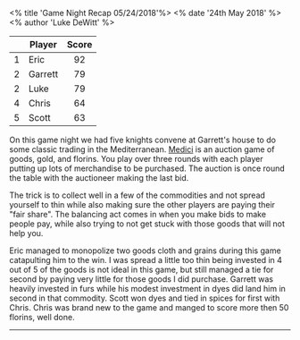 <% title 'Game Night Recap 05/24/2018'%>
<% date '24th May 2018' %>
<% author 'Luke DeWitt' %>

<div class="grid-score-entry" markdown="1">

| | Player | Score |
| :---: | --- | :---: |
| 1 | Eric | 92 |
| 2 | Garrett | 79 |
| 2 | Luke | 79 |
| 4 | Chris | 64 |
| 5 | Scott | 63 |

</div>

On this game night we had five knights convene at Garrett's house to do some classic trading in the Mediterranean.  [Medici](https://boardgamegeek.com/boardgame/46/medici) is an auction game of goods, gold, and florins.  You play over three rounds with each player putting up lots of merchandise to be purchased.  The auction is once round the table with the auctioneer making the last bid.

The trick is to collect well in a few of the commodities and not spread yourself to thin while also making sure the other players are paying their "fair share".  The balancing act comes in when you make bids to make people pay, while also trying to not get stuck with those goods that will not help you.

Eric managed to monopolize two goods cloth and grains during this game catapulting him to the win.  I was spread a little too thin being invested in 4 out of 5 of the goods is not ideal in this game,  but still managed a tie for second by paying very little for those goods I did purchase.  Garrett was heavily invested in furs while his modest investment in dyes did land him in second in that commodity.  Scott won dyes and tied in spices for first with Chris.  Chris was brand new to the game and manged to score more then 50 florins, well done.

-----
